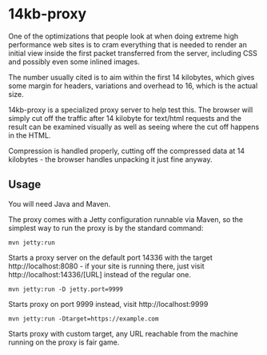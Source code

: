 # 14kb-proxy

One of the optimizations that people look at when doing extreme high performance
web sites is to cram everything that is needed to render an initial view inside the first packet
transferred from the server, including CSS and possibly even some inlined images.

The number usually cited is to aim within the first 14 kilobytes, which gives some margin for headers, variations and overhead
to 16, which is the actual size.

14kb-proxy is a specialized proxy server to help test this.
The browser will simply cut off the traffic after 14 kilobyte for text/html requests and the result can be examined visually as well as
seeing where the cut off happens in the HTML.

Compression is handled properly, cutting off the compressed data at 14 kilobytes - the browser handles unpacking it just fine anyway.

## Usage

You will need Java and Maven.

The proxy comes with a Jetty configuration runnable via Maven, so the simplest way to run the proxy is by the standard command:

	mvn jetty:run

Starts a proxy server on the default port 14336 with the target http://localhost:8080 -
if your site is running there, just visit http://localhost:14336/[URL] instead of the regular one.

	mvn jetty:run -D jetty.port=9999

Starts proxy on port 9999 instead, visit http://localhost:9999

	mvn jetty:run -Dtarget=https://example.com

Starts proxy with custom target, any URL reachable from the machine running on the proxy is fair game.

